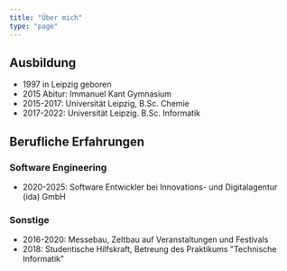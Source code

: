 ```yaml
---
title: "Über mich"
type: "page" 
---
```


## Ausbildung 
- 1997 in Leipzig geboren
- 2015 Abitur: Immanuel Kant Gymnasium 
- 2015-2017: Universität Leipzig, B.Sc. Chemie
- 2017-2022: Universität Leipzig. B.Sc. Informatik
## Berufliche Erfahrungen 
### Software Engineering
- 2020-2025: Software Entwickler bei Innovations- und Digitalagentur (ida) GmbH

### Sonstige
- 2016-2020: Messebau, Zeltbau auf Veranstaltungen und Festivals
- 2018: Studentische Hilfskraft, Betreung des Praktikums "Technische Informatik"
